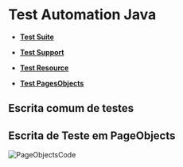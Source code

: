 # Test Automation Java

- **[Test Suite](https://github.com/vscalado/TestAutomationJava/tree/master/webdriver.java/src/test/java/webdriver/java/tests)**

- **[Test Support](https://github.com/vscalado/TestAutomationJava/tree/master/webdriver.java/src/test/java/webdriver/java/suporte)**

- **[Test Resource](https://github.com/vscalado/TestAutomationJava/tree/master/webdriver.java/src/test/java/webdriver/java/suporte)**

- **[Test PagesObjects](https://github.com/vscalado/TestAutomationJava/tree/master/webdriver.java/src/test/java/webdriver/java/pages)**

## Escrita comum de  testes



## Escrita de Teste em PageObjects

![PageObjectsCode](https://user-images.githubusercontent.com/53017019/81024909-45070200-8e4b-11ea-98f7-65979b09e223.png)
